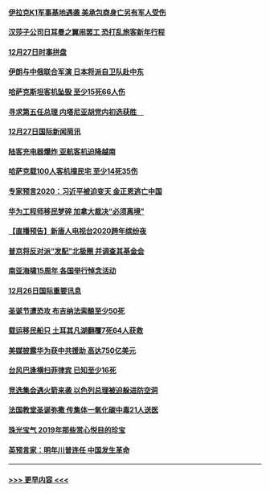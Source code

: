 #### [伊拉克K1军事基地遇袭 美承包商身亡另有军人受伤](../pages/prog202/a102739183.md?t=12281122) 
#### [汉莎子公司日耳曼之翼闹罢工 恐打乱旅客新年行程](../pages/prog202/a102739172.md?t=12281122) 
#### [12月27日时事拼盘](../pages/prog202/a102738992.md?t=12281122) 
#### [伊朗与中俄联合军演 日本将派自卫队赴中东](../pages/prog202/a102738823.md?t=12281122) 
#### [哈萨克斯坦客机坠毁 至少15死66人伤](../pages/prog202/a102738606.md?t=12281122) 
#### [寻求第五任总理 内塔尼亚胡党内初选获胜　](../pages/prog202/a102738772.md?t=12281122) 
#### [12月27日国际新闻简讯](../pages/prog202/a102738604.md?t=12281122) 
#### [陆客充电器爆炸 亚航客机迫降越南](../pages/prog202/a102738530.md?t=12281122) 
#### [哈萨克载100人客机撞民宅 至少14死35伤](../pages/prog202/a102738485.md?t=12281122) 
#### [专家预言2020：习近平被迫变天 金正恩逃亡中国](../pages/prog202/a102738340.md?t=12281122) 
#### [华为工程师移民梦碎 加拿大裁决“必须离境”](../pages/prog202/a102738306.md?t=12281122) 
#### [【直播预告】新唐人电视台2020跨年缤纷夜](../pages/prog202/a102738273.md?t=12281122) 
#### [普京将反对派“发配”北极圈 并调查其基金会](../pages/prog202/a102738056.md?t=12281122) 
#### [南亚海啸15周年 各国举行悼念活动](../pages/prog202/a102738043.md?t=12281122) 
#### [12月26日国际重要讯息](../pages/prog202/a102737872.md?t=12281122) 
#### [圣诞节遭恐攻 布吉纳法索酿至少50死](../pages/prog202/a102737869.md?t=12281122) 
#### [载运移民船只 土耳其凡湖翻覆7死64人获救](../pages/prog202/a102737839.md?t=12281122) 
#### [美媒披露华为获中共援助 高达750亿美元](../pages/prog202/a102737744.md?t=12281122) 
#### [台风巴逢横扫菲律宾 已知至少16死](../pages/prog202/a102737673.md?t=12281122) 
#### [竞选集会遇火箭来袭 以色列总理被迫躲进防空洞](../pages/prog202/a102737659.md?t=12281122) 
#### [法国教堂圣诞弥撒 传集体一氧化碳中毒21人送医](../pages/prog202/a102737634.md?t=12281122) 
#### [珠光宝气 2019年那些赏心悦目的珍宝](../pages/prog202/a102737509.md?t=12281122) 
#### [英预言家：明年川普连任 中国发生革命](../pages/prog202/a102737473.md?t=12281122) 

----
#### [ >>> 更早内容 <<< ](../indexes/prog202-earlier.md)
